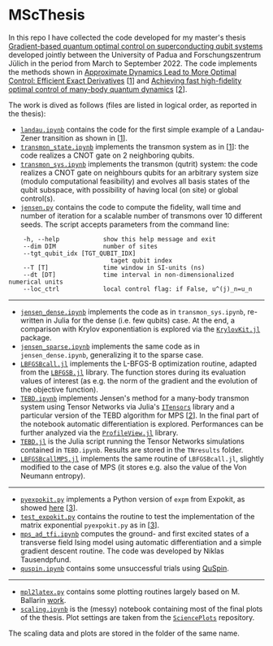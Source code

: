 # MScThesis

In this repo I have collected the code developed for my master's thesis [Gradient-based quantum optimal control on
superconducting qubit systems](https://thesis.unipd.it/handle/20.500.12608/36024) developed jointly between the University of Padua and Forschungszentrum Jülich in the period from March to September 2022.
The code implements the methods shown in [Approximate Dynamics Lead to More Optimal Control: Efficient Exact Derivatives](https://arxiv.org/pdf/2005.09943.pdf) [[1](https://arxiv.org/pdf/2005.09943.pdf)] and [Achieving fast high-fidelity optimal control of many-body quantum dynamics](https://arxiv.org/abs/2008.06076) [[2](https://arxiv.org/abs/2008.06076)].


The work is dived as follows (files are listed in logical order, as reported in the thesis):

- [`landau.ipynb`](https://github.com/spiccinelli/MScCode/blob/main/landau.ipynb) contains the code for the first simple example of a Landau-Zener transition as shown in [[1](https://arxiv.org/pdf/2005.09943.pdf)].
- [`transmon_state.ipynb`](https://github.com/spiccinelli/MScCode/blob/main/transmon_state.ipynb) implements the transmon system as in [[1](https://arxiv.org/pdf/2005.09943.pdf)]: the code realizes a CNOT gate on 2 neighboring qubits.
- [`transmon_sys.ipynb`](https://github.com/spiccinelli/MScCode/blob/main/transmon_sys.ipynb) implements the transmon (qutrit) system: the code realizes a CNOT gate on neighbours qubits for an arbitrary system size (modulo computational feasibility) and evolves all basis states of the qubit subspace, with possibility of having local (on site) or global control(s).
- [`jensen.py`](https://github.com/spiccinelli/MScCode/blob/main/jensen.py) contains the code to compute the fidelity, wall time and number of iteration for a scalable number of transmons over 10 different seeds. The script accepts parameters from the command line:
```
    -h, --help            show this help message and exit
    --dim DIM             number of sites
    --tgt_qubit_idx [TGT_QUBIT_IDX]
                            taget qubit index
    --T [T]               time window in SI-units (ns)
    --dt [DT]             time interval in non-dimensionalized numerical units
    --loc_ctrl            local control flag: if False, u^(j)_n=u_n
```
***
- [`jensen_dense.ipynb`](https://github.com/spiccinelli/MScCode/blob/main/jensen_dense.ipynb) implements the code as in `transmon_sys.ipynb`, re-written in Julia for the dense (i.e. few qubits) case. At the end, a comparison with Krylov exponentiation is explored via the [`KrylovKit.jl`](https://github.com/Jutho/KrylovKit.jl) package. 
- [`jensen_sparse.ipynb`](https://github.com/spiccinelli/MScCode/blob/main/jensen_sparse.ipynb) implements the same code as in `jensen_dense.ipynb`, generalizing it to the sparse case.
- [`LBFGSBcall.jl`](https://github.com/spiccinelli/MScCode/blob/main/LBFGSBcall.jl) implements the L-BFGS-B optimization routine, adapted from the [`LBFGSB.jl`](https://github.com/Gnimuc/LBFGSB.jl) library. The function stores during its evaluation values of interest (as e.g. the norm of the gradient and the evolution of the objective function).
- [`TEBD.ipynb`](https://github.com/spiccinelli/MScCode/blob/main/TEBD.ipynb) implements Jensen's method for a many-body transmon system using Tensor Networks via Julia's [`ITensors`](https://github.com/ITensor/ITensors.jl) library and a particular version of the TEBD algorithm for MPS [[2](https://arxiv.org/abs/2008.06076)]. In the final part of the notebook automatic differentiation is explored. Performances can be further analyzed via the [`ProfileView.jl`](https://github.com/timholy/ProfileView.jl) library.
- [`TEBD.jl`](https://github.com/spiccinelli/MScCode/blob/main/TEBD.jl) is the Julia script running the Tensor Networks simulations contained in `TEBD.ipynb`. Results are stored in the `TNresults` folder.
- [`LBFGSBcallMPS.jl`](https://github.com/spiccinelli/MScCode/blob/main/LBFGSBcallMPS.jl) implements the same routine of `LBFGSBcall.jl`, slightly modified to the case of MPS (it stores e.g. also the value of the Von Neumann entropy).
***
- [`pyexpokit.py`](https://github.com/spiccinelli/MScCode/blob/main/pyexpokit.py) implements a Python version of `expm` from Expokit, as showed [here](https://github.com/matteoacrossi/pyexpokit) [[3](https://github.com/matteoacrossi/pyexpokit)].
- [`test_expokit.py`](https://github.com/spiccinelli/MScCode/blob/main/test_expokit.py) contains the routine to test the implementation of the matrix exponential `pyexpokit.py` as in [[3](https://github.com/matteoacrossi/pyexpokit)].
- [`mps_ad_tfi.ipynb`](https://github.com/spiccinelli/MScCode/blob/main/mps_ad_tfi.ipynb) computes the ground- and first excited states of a transverse field Ising model using automatic differentiation and a simple gradient descent routine. The code was developed by Niklas Tausendpfund.
- [`quspin.ipynb`](https://github.com/spiccinelli/MScCode/blob/main/quspin.ipynb) contains some unsuccessful trials using [QuSpin](https://github.com/QuSpin/QuSpin).
***
- [`mpl2latex.py`](https://github.com/spiccinelli/MScCode/blob/main/mpl2latex.py) contains some plotting routines largely based on M. Ballarin [work](https://github.com/mballarin97/Matplotlib2LaTeX).
- [`scaling.ipynb`](https://github.com/spiccinelli/MScCode/blob/main/scaling.ipynb) is the (messy) notebook containing most of the final plots of the thesis. Plot settings are taken from the [`SciencePlots`](https://github.com/garrettj403/SciencePlots) repository.

The scaling data and plots are stored in the folder of the same name.
